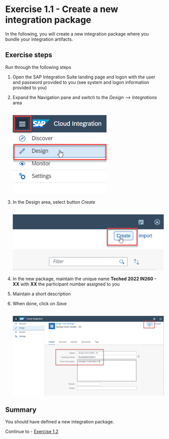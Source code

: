 # Exercise 1.1 - Create a new integration package

In the following, you will create a new integration package where you bundle your integration artifacts.

## Exercise steps

Run through the following steps
1. Open the SAP Integration Suite landing page and logon with the user and password provided to you (see system and logon information provided to you)

2. Expand the Navigation pane and switch to the *Design --> Integrations* area

    <br>![Design menu](/exercises/ex1/images/01-0001.png)

2. In the Design area, select button *Create*

    <br>![Create button](/exercises/ex1/images/01-0002.png)

3. In the new package, maintain the unique name **Teched 2022 IN260 - XX** with **XX** the participant number assigned to you
4. Maintain a short description
5. When done, click on *Save*

    <br>![Maintain package name](/exercises/ex1/images/01-0003.png)

## Summary

You should have defined a new integration package.

Continue to - [Exercise 1.2](/exercises/ex1/ex12)
